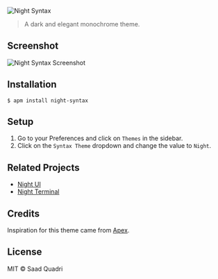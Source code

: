 ![Night Syntax](https://i.imgur.com/eLqkSwY.png)

> A dark and elegant monochrome theme.

## Screenshot

![Night Syntax Screenshot](https://i.imgur.com/XF1y0YM.png)

## Installation

```
$ apm install night-syntax
```

## Setup
1. Go to your Preferences and click on `Themes` in the sidebar.
2. Click on the `Syntax Theme` dropdown and change the value to `Night`.

## Related Projects
- [Night UI](https://github.com/saadq/night-ui)
- [Night Terminal](https://github.com/saadq/night-terminal)

## Credits
Inspiration for this theme came from [Apex](https://github.com/apex/apex-ui).

## License
MIT © Saad Quadri
